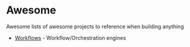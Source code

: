 # Awesome

Awesome lists of awesome projects to reference when building anything

* [Workflows](https://github.com/meirwah/awesome-workflow-engines) - Workflow/Orchestration engines